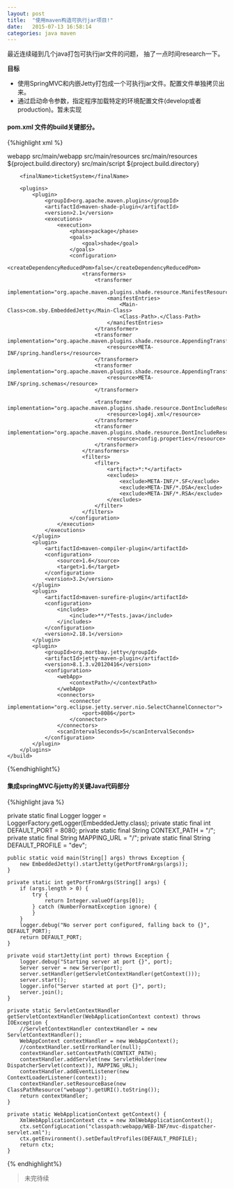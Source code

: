 ```yaml
---
layout: post
title:  "使用maven构造可执行jar项目!"
date:   2015-07-13 16:58:14
categories: java maven
---
```


最近连续碰到几个java打包可执行jar文件的问题， 抽了一点时间research一下。

__目标__

- 使用SpringMVC和内嵌Jetty打包成一个可执行jar文件。配置文件单独拷贝出来。
- 通过启动命令参数，指定程序加载特定的环境配置文件(develop或者production)。暂未实现


#### pom.xml 文件的build关键部分。


{%highlight xml %}

<build>
        <resources>
            <resource>
                <targetPath>webapp</targetPath>
                <directory>src/main/webapp</directory>
            </resource>
            <resource>
                <directory>src/main/resources</directory>
            </resource>
            <resource>
                <directory>src/main/resources</directory>
                <targetPath>${project.build.directory}</targetPath>
            </resource>
            <resource>
                <directory>src/main/script</directory>
                <targetPath>${project.build.directory}</targetPath>
            </resource>
        </resources>

        <finalName>ticketSystem</finalName>

        <plugins>
            <plugin>
                <groupId>org.apache.maven.plugins</groupId>
                <artifactId>maven-shade-plugin</artifactId>
                <version>2.1</version>
                <executions>
                    <execution>
                        <phase>package</phase>
                        <goals>
                            <goal>shade</goal>
                        </goals>
                        <configuration>
                            <createDependencyReducedPom>false</createDependencyReducedPom>
                            <transformers>
                                <transformer
                                        implementation="org.apache.maven.plugins.shade.resource.ManifestResourceTransformer">
                                    <manifestEntries>
                                        <Main-Class>com.sby.EmbeddedJetty</Main-Class>
                                        <Class-Path>.</Class-Path>
                                    </manifestEntries>
                                </transformer>
                                <transformer implementation="org.apache.maven.plugins.shade.resource.AppendingTransformer">
                                    <resource>META-INF/spring.handlers</resource>
                                </transformer>
                                <transformer implementation="org.apache.maven.plugins.shade.resource.AppendingTransformer">
                                    <resource>META-INF/spring.schemas</resource>
                                </transformer>

                                <transformer implementation="org.apache.maven.plugins.shade.resource.DontIncludeResourceTransformer">
                                    <resource>log4j.xml</resource>
                                </transformer>
                                <transformer implementation="org.apache.maven.plugins.shade.resource.DontIncludeResourceTransformer">
                                    <resource>config.properties</resource>
                                </transformer>
                            </transformers>
                            <filters>
                                <filter>
                                    <artifact>*:*</artifact>
                                    <excludes>
                                        <exclude>META-INF/*.SF</exclude>
                                        <exclude>META-INF/*.DSA</exclude>
                                        <exclude>META-INF/*.RSA</exclude>
                                    </excludes>
                                </filter>
                            </filters>
                        </configuration>
                    </execution>
                </executions>
            </plugin>
            <plugin>
                <artifactId>maven-compiler-plugin</artifactId>
                <configuration>
                    <source>1.6</source>
                    <target>1.6</target>
                </configuration>
                <version>3.2</version>
            </plugin>
            <plugin>
                <artifactId>maven-surefire-plugin</artifactId>
                <configuration>
                    <includes>
                        <include>**/*Tests.java</include>
                    </includes>
                </configuration>
                <version>2.18.1</version>
            </plugin>
            <plugin>
                <groupId>org.mortbay.jetty</groupId>
                <artifactId>jetty-maven-plugin</artifactId>
                <version>8.1.3.v20120416</version>
                <configuration>
                    <webApp>
                        <contextPath>/</contextPath>
                    </webApp>
                    <connectors>
                        <connector implementation="org.eclipse.jetty.server.nio.SelectChannelConnector">
                            <port>8086</port>
                        </connector>
                    </connectors>
                    <scanIntervalSeconds>5</scanIntervalSeconds>
                </configuration>
            </plugin>
        </plugins>
    </build>
{%endhighlight%}


#### 集成springMVC与jetty的关键Java代码部分


{%highlight java %}

private static final Logger logger = LoggerFactory.getLogger(EmbeddedJetty.class);
    private static final int DEFAULT_PORT = 8080;
    private static final String CONTEXT_PATH = "/";
    private static final String MAPPING_URL = "/";
    private static final String DEFAULT_PROFILE = "dev";

    public static void main(String[] args) throws Exception {
        new EmbeddedJetty().startJetty(getPortFromArgs(args));
    }

    private static int getPortFromArgs(String[] args) {
        if (args.length > 0) {
            try {
                return Integer.valueOf(args[0]);
            } catch (NumberFormatException ignore) {
            }
        }
        logger.debug("No server port configured, falling back to {}", DEFAULT_PORT);
        return DEFAULT_PORT;
    }

    private void startJetty(int port) throws Exception {
        logger.debug("Starting server at port {}", port);
        Server server = new Server(port);
        server.setHandler(getServletContextHandler(getContext()));
        server.start();
        logger.info("Server started at port {}", port);
        server.join();
    }

    private static ServletContextHandler getServletContextHandler(WebApplicationContext context) throws IOException {
        //ServletContextHandler contextHandler = new ServletContextHandler();
        WebAppContext contextHandler = new WebAppContext();
        //contextHandler.setErrorHandler(null);
        contextHandler.setContextPath(CONTEXT_PATH);
        contextHandler.addServlet(new ServletHolder(new DispatcherServlet(context)), MAPPING_URL);
        contextHandler.addEventListener(new ContextLoaderListener(context));
        contextHandler.setResourceBase(new ClassPathResource("webapp").getURI().toString());
        return contextHandler;
    }

    private static WebApplicationContext getContext() {
        XmlWebApplicationContext ctx = new XmlWebApplicationContext();
        ctx.setConfigLocation("classpath:webapp/WEB-INF/mvc-dispatcher-servlet.xml");
        ctx.getEnvironment().setDefaultProfiles(DEFAULT_PROFILE);
        return ctx;
    }

{% endhighlight%}


> 未完待续

